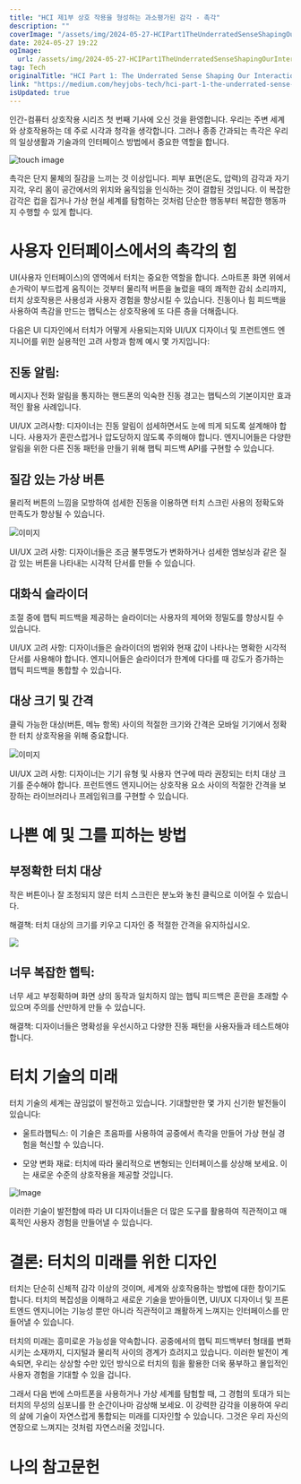 ```yaml
---
title: "HCI 제1부 상호 작용을 형성하는 과소평가된 감각 - 촉각"
description: ""
coverImage: "/assets/img/2024-05-27-HCIPart1TheUnderratedSenseShapingOurInteractionsTouch_0.png"
date: 2024-05-27 19:22
ogImage: 
  url: /assets/img/2024-05-27-HCIPart1TheUnderratedSenseShapingOurInteractionsTouch_0.png
tag: Tech
originalTitle: "HCI Part 1: The Underrated Sense Shaping Our Interactions — Touch"
link: "https://medium.com/heyjobs-tech/hci-part-1-the-underrated-sense-shaping-our-interactions-touch-ce97a8773a67"
isUpdated: true
---
```





인간-컴퓨터 상호작용 시리즈 첫 번째 기사에 오신 것을 환영합니다. 우리는 주변 세계와 상호작용하는 데 주로 시각과 청각을 생각합니다. 그러나 종종 간과되는 촉각은 우리의 일상생활과 기술과의 인터페이스 방법에서 중요한 역할을 합니다.

![touch image](/assets/img/2024-05-27-HCIPart1TheUnderratedSenseShapingOurInteractionsTouch_0.png)

촉각은 단지 물체의 질감을 느끼는 것 이상입니다. 피부 표면(온도, 압력)의 감각과 자기 지각, 우리 몸이 공간에서의 위치와 움직임을 인식하는 것이 결합된 것입니다. 이 복잡한 감각은 컵을 집거나 가상 현실 세계를 탐험하는 것처럼 단순한 행동부터 복잡한 행동까지 수행할 수 있게 합니다.

# 사용자 인터페이스에서의 촉각의 힘

<div class="content-ad"></div>

UI(사용자 인터페이스)의 영역에서 터치는 중요한 역할을 합니다. 스마트폰 화면 위에서 손가락이 부드럽게 움직이는 것부터 물리적 버튼을 눌렀을 때의 쾌적한 감쇠 소리까지, 터치 상호작용은 사용성과 사용자 경험을 향상시킬 수 있습니다. 진동이나 힘 피드백을 사용하여 촉감을 만드는 햅틱스는 상호작용에 또 다른 층을 더해줍니다.

다음은 UI 디자인에서 터치가 어떻게 사용되는지와 UI/UX 디자이너 및 프런트엔드 엔지니어를 위한 실용적인 고려 사항과 함께 예시 몇 가지입니다:

## 진동 알림:

메시지나 전화 알림을 통지하는 핸드폰의 익숙한 진동 경고는 햅틱스의 기본이지만 효과적인 활용 사례입니다.

<div class="content-ad"></div>

UI/UX 고려사항: 디자이너는 진동 알림이 섬세하면서도 눈에 띄게 되도록 설계해야 합니다. 사용자가 혼란스럽거나 압도당하지 않도록 주의해야 합니다. 엔지니어들은 다양한 알림을 위한 다른 진동 패턴을 만들기 위해 햅틱 피드백 API를 구현할 수 있습니다.

## 질감 있는 가상 버튼

물리적 버튼의 느낌을 모방하여 섬세한 진동을 이용하면 터치 스크린 사용의 정확도와 만족도가 향상될 수 있습니다.

![이미지](https://miro.medium.com/v2/resize:fit:1400/1*j947PelqqZbU_U4iWIrhsw.gif)

<div class="content-ad"></div>

UI/UX 고려 사항: 디자이너들은 조금 불투명도가 변화하거나 섬세한 엠보싱과 같은 질감 있는 버튼을 나타내는 시각적 단서를 만들 수 있습니다.

## 대화식 슬라이더

조절 중에 햅틱 피드백을 제공하는 슬라이더는 사용자의 제어와 정밀도를 향상시킬 수 있습니다.

UI/UX 고려 사항: 디자이너들은 슬라이더의 범위와 현재 값이 나타나는 명확한 시각적 단서를 사용해야 합니다. 엔지니어들은 슬라이더가 한계에 다다를 때 강도가 증가하는 햅틱 피드백을 통합할 수 있습니다.

<div class="content-ad"></div>

## 대상 크기 및 간격

클릭 가능한 대상(버튼, 메뉴 항목) 사이의 적절한 크기와 간격은 모바일 기기에서 정확한 터치 상호작용을 위해 중요합니다.

![이미지](/assets/img/2024-05-27-HCIPart1TheUnderratedSenseShapingOurInteractionsTouch_1.png)

UI/UX 고려 사항: 디자이너는 기기 유형 및 사용자 연구에 따라 권장되는 터치 대상 크기를 준수해야 합니다. 프런트엔드 엔지니어는 상호작용 요소 사이의 적절한 간격을 보장하는 라이브러리나 프레임워크를 구현할 수 있습니다.

<div class="content-ad"></div>

# 나쁜 예 및 그를 피하는 방법

## 부정확한 터치 대상

작은 버튼이나 잘 조정되지 않은 터치 스크린은 분노와 놓친 클릭으로 이어질 수 있습니다.

해결책: 터치 대상의 크기를 키우고 디자인 중 적절한 간격을 유지하십시오.

<div class="content-ad"></div>

<img src="/assets/img/2024-05-27-HCIPart1TheUnderratedSenseShapingOurInteractionsTouch_2.png" />

## 너무 복잡한 햅틱:

너무 세고 부정확하며 화면 상의 동작과 일치하지 않는 햅틱 피드백은 혼란을 초래할 수 있으며 주의를 산만하게 만들 수 있습니다.

해결책: 디자이너들은 명확성을 우선시하고 다양한 진동 패턴을 사용자들과 테스트해야 합니다.

<div class="content-ad"></div>

# 터치 기술의 미래

터치 기술의 세계는 끊임없이 발전하고 있습니다. 기대할만한 몇 가지 신기한 발전들이 있습니다:

- 울트라햅틱스: 이 기술은 초음파를 사용하여 공중에서 촉각을 만들어 가상 현실 경험을 혁신할 수 있습니다.

- 모양 변화 재료: 터치에 따라 물리적으로 변형되는 인터페이스를 상상해 보세요. 이는 새로운 수준의 상호작용을 제공할 것입니다.

<div class="content-ad"></div>


![Image](/assets/img/2024-05-27-HCIPart1TheUnderratedSenseShapingOurInteractionsTouch_3.png)

이러한 기술이 발전함에 따라 UI 디자이너들은 더 많은 도구를 활용하여 직관적이고 매혹적인 사용자 경험을 만들어낼 수 있습니다.

# 결론: 터치의 미래를 위한 디자인

터치는 단순히 신체적 감각 이상의 것이며, 세계와 상호작용하는 방법에 대한 창이기도 합니다. 터치의 복잡성을 이해하고 새로운 기술을 받아들이면, UI/UX 디자이너 및 프론트엔드 엔지니어는 기능성 뿐만 아니라 직관적이고 쾌활하게 느껴지는 인터페이스를 만들어낼 수 있습니다.


<div class="content-ad"></div>

터치의 미래는 흥미로운 가능성을 약속합니다. 공중에서의 햅틱 피드백부터 형태를 변화시키는 소재까지, 디지털과 물리적 사이의 경계가 흐려지고 있습니다. 이러한 발전이 계속되면, 우리는 상상할 수만 있던 방식으로 터치의 힘을 활용한 더욱 풍부하고 몰입적인 사용자 경험을 기대할 수 있을 겁니다.

그래서 다음 번에 스마트폰을 사용하거나 가상 세계를 탐험할 때, 그 경험의 토대가 되는 터치의 무성의 심포니를 한 순간이나마 감상해 보세요. 이 강력한 감각을 이용하여 우리의 삶에 기술이 자연스럽게 통합되는 미래를 디자인할 수 있습니다. 그것은 우리 자신의 연장으로 느껴지는 것처럼 자연스러울 것입니다.

# 나의 참고문헌